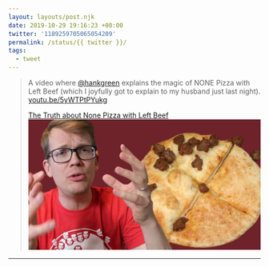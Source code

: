```yaml
---
layout: layouts/post.njk
date: 2019-10-29 19:16:23 +00:00
twitter: '1189259705065054209'
permalink: /status/{{ twitter }}/
tags: 
  - tweet
---
```


> A video where [@hankgreen](https://twitter.com/hankgreen) explains the magic of NONE Pizza with Left Beef (which I joyfully got to explain to my husband just last night). [youtu.be/5yWTPtPYukg](https://youtu.be/5yWTPtPYukg)
> 
> [<span>The Truth about None Pizza with Left Beef</span> ![Hank Green next to a pizza with no cheese or sauce half covered in ground beef](/img/_youtube/1189259705065054209.jpg)](https://youtu.be/5yWTPtPYukg)

---
